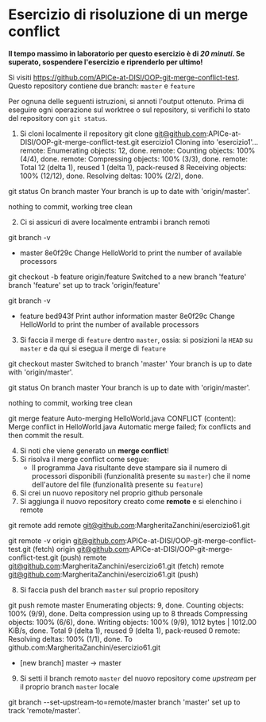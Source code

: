# Esercizio di risoluzione di un merge conflict

**Il tempo massimo in laboratorio per questo esercizio è di _20 minuti_.
Se superato, sospendere l'esercizio e riprenderlo per ultimo!**

Si visiti https://github.com/APICe-at-DISI/OOP-git-merge-conflict-test.
Questo repository contiene due branch: `master` e `feature`

Per ognuna delle seguenti istruzioni, si annoti l'output ottenuto.
Prima di eseguire ogni operazione sul worktree o sul repository,
si verifichi lo stato del repository con `git status`.

1. Si cloni localmente il repository
   git clone git@github.com:APICe-at-DISI/OOP-git-merge-conflict-test.git esercizio1
   Cloning into 'esercizio1'...
   remote: Enumerating objects: 12, done.
   remote: Counting objects: 100% (4/4), done.
   remote: Compressing objects: 100% (3/3), done.
   remote: Total 12 (delta 1), reused 1 (delta 1), pack-reused 8
   Receiving objects: 100% (12/12), done.
   Resolving deltas: 100% (2/2), done.

git status
On branch master
Your branch is up to date with 'origin/master'.

nothing to commit, working tree clean

2. Ci si assicuri di avere localmente entrambi i branch remoti

git branch -v
* master 8e0f29c Change HelloWorld to print the number of available processors

git checkout -b feature origin/feature
Switched to a new branch 'feature'
branch 'feature' set up to track 'origin/feature'

git branch -v
* feature bed943f Print author information
  master  8e0f29c Change HelloWorld to print the number of available processors


3. Si faccia il merge di `feature` dentro `master`, ossia: si posizioni la `HEAD` su `master`
   e da qui si esegua il merge di `feature`

git checkout master
Switched to branch 'master'
Your branch is up to date with 'origin/master'.

git status
On branch master
Your branch is up to date with 'origin/master'.

nothing to commit, working tree clean

git merge feature
Auto-merging HelloWorld.java
CONFLICT (content): Merge conflict in HelloWorld.java
Automatic merge failed; fix conflicts and then commit the result.

4. Si noti che viene generato un **merge conflict**!
5. Si risolva il merge conflict come segue:
   - Il programma Java risultante deve stampare sia il numero di processori disponibili
     (funzionalità presente su `master`)
     che il nome dell'autore del file
     (funzionalità presente su `feature`)
6. Si crei un nuovo repository nel proprio github personale
7. Si aggiunga il nuovo repository creato come **remote** e si elenchino i remote

git remote add remote git@github.com:MargheritaZanchini/esercizio61.git

git remote -v
origin  git@github.com:APICe-at-DISI/OOP-git-merge-conflict-test.git (fetch)
origin  git@github.com:APICe-at-DISI/OOP-git-merge-conflict-test.git (push)
remote  git@github.com:MargheritaZanchini/esercizio61.git (fetch)
remote  git@github.com:MargheritaZanchini/esercizio61.git (push)

8. Si faccia push del branch `master` sul proprio repository

git push remote master
Enumerating objects: 9, done.
Counting objects: 100% (9/9), done.
Delta compression using up to 8 threads
Compressing objects: 100% (6/6), done.
Writing objects: 100% (9/9), 1012 bytes | 1012.00 KiB/s, done.
Total 9 (delta 1), reused 9 (delta 1), pack-reused 0
remote: Resolving deltas: 100% (1/1), done.
To github.com:MargheritaZanchini/esercizio61.git
 * [new branch]      master -> master

9. Si setti il branch remoto `master` del nuovo repository come *upstream* per il proprio branch `master` locale

git branch --set-upstream-to=remote/master
branch 'master' set up to track 'remote/master'.